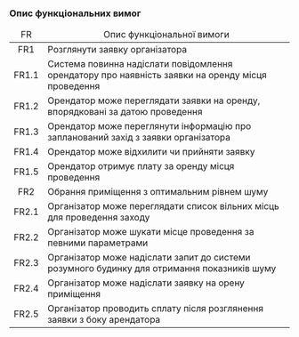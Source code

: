 ### Опис функціональних вимог

<table>
    <thead align="center">
        <tr>
            <td>FR</td>
            <td>Опис функціональної вимоги</td>
        </tr>
    </thead>
    <tbody>
        <tr>
            <td align="center">FR1</td>
            <td>Розглянути заявку організатора</td>
        </tr>
        <tr>
            <td align="center">FR1.1</td>
            <td>Система повинна надіслати повідомлення орендатору про наявність заявки на оренду місця проведення</td>
        </tr>
        <tr>
            <td align="center">FR1.2</td>
            <td>Орендатор може переглядати заявки на оренду, впорядковані за датою проведення</td>
        </tr>
        <tr>
            <td align="center">FR1.3</td>
            <td>Орендатор може переглянути інформацію про запланований захід з заявки організатора</td>
        </tr>
        <tr>
            <td align="center">FR1.4</td>
            <td>Орендатор може відхилити чи прийняти заявку</td>
        </tr>
        <tr>
            <td align="center">FR1.5</td>
            <td>Орендатор отримує плату за оренду місця проведення</td>
        </tr>
        <tr>
            <td align="center">FR2</td>
            <td>Обрання приміщення з оптимальним рівнем шуму</td>
        </tr>
        <tr>
            <td align="center">FR2.1</td>
            <td>Організатор може переглядати список вільних місць для проведення заходу</td>
        </tr>
        <tr>
            <td align="center">FR2.2</td>
            <td>Організатор може шукати місце проведення за певними параметрами</td>
        </tr>
        <tr>
            <td align="center">FR2.3</td>
            <td>Організатор може надіслати запит до системи розумного будинку для отримання показників шуму</td>
        </tr>
        <tr>
            <td align="center">FR2.4</td>
            <td>Організатор може надіслати заявку на орену приміщення</td>
        </tr>
        <tr>
            <td align="center">FR2.5</td>
            <td>Організатор проводить сплату після розглянення заявки з боку арендатора</td>
        </tr>
    </tbody>
</table>
